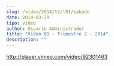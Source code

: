 ```yaml
---
slug: /video/2014/t2/l01/sabado
date: 2014-03-29
tipo: video
author: Usuario Administrador
title: "Video 01 - Trimestre 2 - 2014"
description: ""
---
```


http://player.vimeo.com/video/92301463
